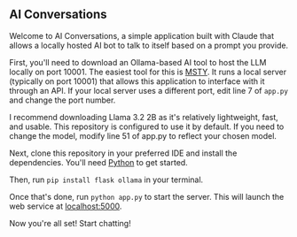 ﻿## AI Conversations

Welcome to AI Conversations, a simple application built with Claude that allows a locally hosted AI bot to talk to itself based on a prompt you provide.

First, you'll need to download an Ollama-based AI tool to host the LLM locally on port 10001. The easiest tool for this is [MSTY](https://msty.app/). It runs a local server (typically on port 10001) that allows this application to interface with it through an API. If your local server uses a different port, edit line 7 of `app.py` and change the port number.

I recommend downloading Llama 3.2 2B as it's relatively lightweight, fast, and usable. This repository is configured to use it by default. If you need to change the model, modify line 51 of app.py to reflect your chosen model.

Next, clone this repository in your preferred IDE and install the dependencies. You'll need [Python](https://www.python.org/downloads/) to get started.

Then, run `pip install flask ollama` in your terminal.

Once that's done, run `python app.py` to start the server. This will launch the web service at [localhost:5000](http://localhost:5000/).

Now you're all set! Start chatting!